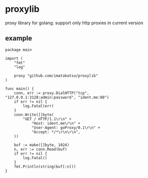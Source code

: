 # proxylib
proxy library for golang. support only http proxies in current version

## example
```
package main

import (
	"fmt"
	"log"

	proxy "github.com/imatakatsu/proxylib"
)

func main() {
	conn, err := proxy.DialHTTP("tcp", "127.0.0.1:3128:admin:password", "ident.me:80")
	if err != nil {
		log.Fatal(err)
	}
	conn.Write([]byte(
		"GET / HTTP/1.1\r\n" +
			"Host: ident.me\r\n" +
			"User-Agent: goProxy/0.1\r\n" +
			"Accept: */*\r\n\r\n",
	))

	buf := make([]byte, 1024)
	n, err := conn.Read(buf)
	if err != nil {
		log.Fatal()
	}
	fmt.Println(string(buf[:n]))
}
```

